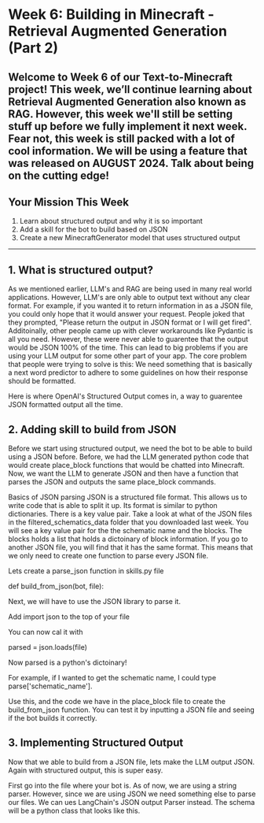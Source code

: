 # Week 6: Building in Minecraft - Retrieval Augmented Generation (Part 2) 

Welcome to Week 6 of our **Text-to-Minecraft** project! This week, we’ll continue learning about **Retrieval Augmented Generation** also known as RAG. However, this week we'll still be setting stuff up before we fully implement it next week. Fear not, this week is still packed with a lot of cool information. We will be using a feature that was released on AUGUST 2024. Talk about being on the cutting edge! 
---

## Your Mission This Week

1. Learn about structured output and why it is so important
2. Add a skill for the bot to build based on JSON
3. Create a new MinecraftGenerator model that uses structured output

---

## 1. What is structured output? 

As we mentioned earlier, LLM's and RAG are being used in many real world applications. However, LLM's are only able to output text without any clear format. For example, if you wanted it to return information in as a JSON file, you could only hope that it would answer your request. People joked that they prompted, "Please return the output in JSON format or I will get fired". Additoinally, other people came up with clever workarounds like Pydantic is all you need. However, these were never able to guarentee that the output would be JSON 100% of the time. This can lead to big problems if you are using your LLM output for some other part of your app. The core problem that people were trying to solve is this: We need something that is basically a next word predictor to adhere to some guidelines on how their response should be formatted.

Here is where OpenAI's Structured Output comes in, a way to guarentee JSON formatted output all the time.

## 2. Adding skill to build from JSON

Before we start using structured output, we need the bot to be able to build using a JSON before. Before, we had the LLM generated python code that would create place_block functions that would be chatted into Minecraft. Now, we want the LLM to generate JSON and then have a function that parses the JSON and outputs the same place_block commands.

Basics of JSON parsing
JSON is a structured file format. This allows us to write code that is able to split it up. Its format is similar to python dictionaries. There is a key value pair. Take a look at what of the JSON files in the filtered_schematics_data folder that you downloaded last week. You will see a key value pair for the the schematic name and the blocks. The blocks holds a list that holds a dictoinary of block information. If you go to another JSON file, you will find that it has the same format. This means that we only need to create one function to parse every JSON file.

Lets create a parse_json function in skills.py file

def build_from_json(bot, file):

Next, we will have to use the JSON library to parse it.

Add import json to the top of your file

You can now cal it with

parsed = json.loads(file)

Now parsed is a python's dictoinary!

For example, if I wanted to get the schematic name, I could type parse['schematic_name'].

Use this, and the code we have in the place_block file to create the build_from_json function. You can test it by inputting a JSON file and seeing if the bot builds it correctly.


## 3. Implementing Structured Output

Now that we able to build from a JSON file, lets make the LLM output JSON. Again with structured output, this is super easy.

First go into the file where your bot is.
As of now, we are using a string parser. However, since we are using JSON we need something else to parse our files. We can ues LangChain's JSON output Parser instead. The schema will be a python class that looks like this.

